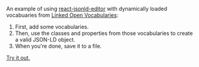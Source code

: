 An example of using [react-jsonld-editor](https://github.com/editorsnotes/react-jsonld-editor) with dynamically loaded vocabuaries from [Linked Open Vocabularies](http://lov.okfn.org/dataset/lov/):

1. First, add some vocabularies.
1. Then, use the classes and properties from those vocabularies to create a valid JSON-LD object. 
1. When you're done, save it to a file.

[Try it out.](https://editorsnotes.github.io/edit-with-lov/)
